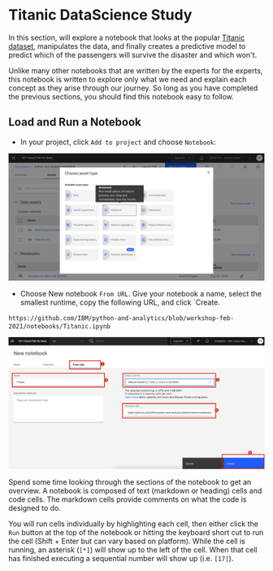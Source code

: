 # Titanic DataScience Study

In this section, will explore a notebook that looks at the popular [Titanic dataset](https://www.openml.org/d/40945), manipulates the data, and finally creates a predictive model to predict which of the passengers will survive the disaster and which won't. 

Unlike many other notebooks that are written by the experts for the experts, this notebook is written to explore only what we need and explain each concept as they arise through our journey. So long as you have completed the previous sections, you should find this notebook easy to follow.

## Load and Run a Notebook

* In your project, click `Add to project` and choose `Notebook`:

![Add notebook](../assets/images/setup/cpd-add-notebook.png)

* Choose New notebook `From URL`. Give your notebook a name, select the smallest runtime, copy the following URL, and click `Create. 
```
https://github.com/IBM/python-and-analytics/blob/workshop-feb-2021/notebooks/Titanic.ipynb
```

![Notebook from URL](../assets/images/titanic/notebook-from-url.jpg)

Spend some time looking through the sections of the notebook to get an overview. A notebook is composed of text (markdown or heading) cells and code cells. The markdown cells provide comments on what the code is designed to do.

You will run cells individually by highlighting each cell, then either click the `Run` button at the top of the notebook or hitting the keyboard short cut to run the cell (Shift + Enter but can vary based on platform). While the cell is running, an asterisk (`[*]`) will show up to the left of the cell. When that cell has finished executing a sequential number will show up (i.e. `[17]`).
